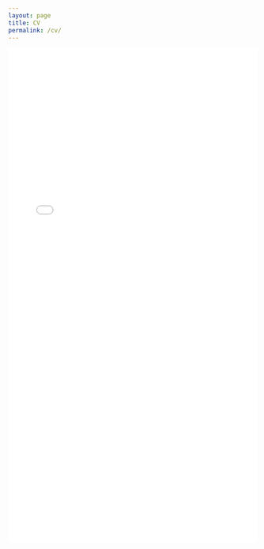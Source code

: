 ```yaml
---
layout: page
title: CV
permalink: /cv/
---
```


<iframe src="resume_jinkehe.pdf" class="gde-frame" style="height: 1000px; width: 100%; border: none;" scrolling="yes"></iframe>

<!-- {% include /assets/resume_jinkehe.html code="/assets/resume_jinkehe.pdf" width=100 height=800 %} -->


